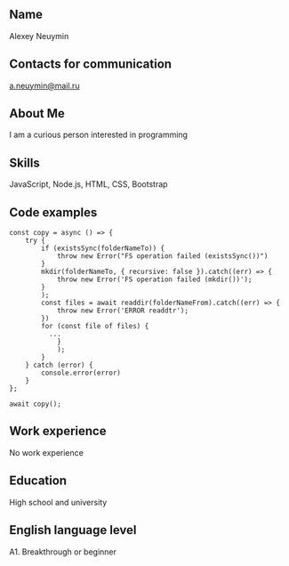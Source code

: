 
## Name
Alexey Neuymin
## Contacts for communication
a.neuymin@mail.ru
## About Me
I am a curious person interested in programming
## Skills
JavaScript, Node.js, HTML, CSS, Bootstrap
## Code examples
```
const copy = async () => {
    try {
        if (existsSync(folderNameTo)) {
            throw new Error("FS operation failed (existsSync())")
        }
        mkdir(folderNameTo, { recursive: false }).catch((err) => {
            throw new Error('FS operation failed (mkdir())');
        }
        );
        const files = await readdir(folderNameFrom).catch((err) => {
            throw new Error('ERROR readdtr');
        })
        for (const file of files) {
          ...
            }
            );
        }
    } catch (error) {
        console.error(error)
    }
};

await copy();
```
## Work experience
No work experience
## Education
High school and university
## English language level
А1. Breakthrough or beginner
